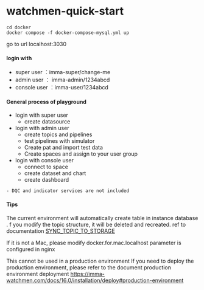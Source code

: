 # watchmen-quick-start

```shell
cd docker 
docker compose -f docker-compose-mysql.yml up
```

go to url localhost:3030

#### login with 
- super user ：imma-super/change-me
- admin user  ： imma-admin/1234abcd
- console user ：imma-user/1234abcd



#### General process of playground 
- login with super user
  - create datasource  
- login with admin user 
  - create topics and pipelines 
  - test pipelines with simulator 
  - Create pat and import test data
  - Create spaces and assign to your user group
- login with console user 
  - connect to space 
  - create dataset and chart 
  - create dashboard


```
- DQC and indicator services are not included 
```

#### Tips 
The current environment will automatically create table in instance database . 
f you modify the topic structure, it will be deleted and recreated.
ref to documentation [SYNC_TOPIC_TO_STORAGE](https://imma-watchmen.com/docs/16.1/installation/config/)  

If it is not a Mac, please modify docker.for.mac.localhost parameter is configured in nginx

This cannot be used in a production environment
If you need to deploy the production environment, please refer to the document production environment deployment
https://imma-watchmen.com/docs/16.0/installation/deploy#production-environment



